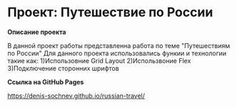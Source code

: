 # Проект: Путешествие по России

**Описание проекта**

В данной проект работы представленна работа по теме "Путешествиям по России"
Для данного проекта использовались функии и технологии такие как:
1)Использовние Grid Layout
2)Использвоние Flex
3)Подключение сторонних шрифтов

**Ссылка на GitHub Pages**

https://denis-sochnev.github.io/russian-travel/


